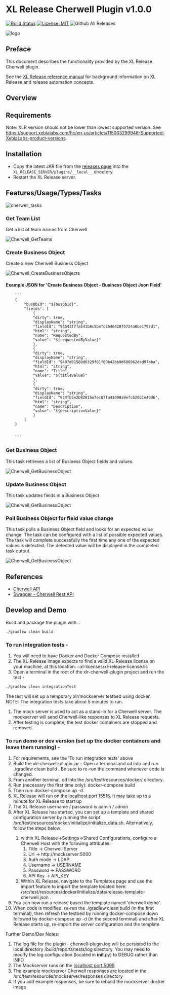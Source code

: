 # XL Release Cherwell Plugin v1.0.0

[![Build Status][xlr-cherwell-plugin-travis-image]][xlr-cherwell-plugin-travis-url]
[![License: MIT][xlr-cherwell-plugin-license-image]][xlr-cherwell-plugin-license-url]
![Github All Releases][xlr-cherwell-plugin-downloads-image]

![logo](images/cherwell.png)

## Preface

This document describes the functionality provided by the XL Release Cherwell plugin.
  
See the [XL Release reference manual](https://docs.xebialabs.com/xl-release) for background information on XL Release and release automation concepts.  

## Overview

## Requirements

Note:  XLR version should not be lower than lowest supported version.  See <https://support.xebialabs.com/hc/en-us/articles/115003299946-Supported-XebiaLabs-product-versions>.

## Installation

* Copy the latest JAR file from the [releases page](https://github.com/xebialabs-community/xlr-cherwell-plugin/releases) into the `XL_RELEASE_SERVER/plugins/__local__` directory.
* Restart the XL Release server.

## Features/Usage/Types/Tasks

![cherwell_tasks](images/Cherwell_Tasks.png)

### Get Team List

Get a list of team names from Cherwell

![Cherwell_GetTeams](images/Cherwell_GetTeamsTask.png)

### Create Business Object

Create a new Cherwell Business Object

![Cherwell_CreateBusinessObjects](images/Cherwell_CreateBusinessObject.png)

#### Example JSON for 'Create Business Object - Business Object Json Field'
        ```
        {
            "busObId": "${busObId}",
            "fields": [
                {
                "dirty": true,
                "displayName": "string",
                "fieldId": "93543f7fa541b6c5befc264642875724a8be1797d1",
                "html": "string",
                "name": "RequestedBy",
                "value": "${requestedByValue}"
                },
                {
                "dirty": true,
                "displayName": "string",
                "fieldId": "9407d01580d0329f81f00b42bb9d680962dad97aba",
                "html": "string",
                "name": "Title",
                "value": "${titleValue}"
                },
                {
                "dirty": true,
                "displayName": "string",
                "fieldId": "934fb3e2b82015e7ec07fa41098a9efcb20b1e49d6",
                "html": "string",
                "name": "Description",
                "value": "${descriptionValue}"
                }
            ]
        }


        ```

### Get Business Object

This task retrieves a list of Business Object fields and values.

![Cherwell_GetBusinessObject](images/Cherwell_GetBusinessObject.png)

### Update Business Object

This task updates fields in a Business Object

![Cherwell_GetBusinessObject](images/Cherwell_UpdateBusinessObject.png)

### Poll Business Object for field value change

This task polls a Business Object field and looks for an expected value change. The task can be configured with a list of possible expected values. The task will complete successfully the first time any one of the expected values is detected. The detected value will be displayed in the completed task output.

![Cherwell_GetBusinessObject](images/Cherwell_Polling.png)


## References

* [Cherwell API](https://cherwellsupport.com/WebHelp/csm/en/9.2/content/system_administration/rest_api/csm_rest_api_landing_page.html)
* [Swagger - Cherwell Rest API](https://cherwellsupport.com/CherwellAPI/Swagger/ui/index)

## Develop and Demo

Build and package the plugin with...

```bash
./gradlew clean build
```

### To run integration tests - 
1.  You will need to have Docker and Docker Compose installed 
2.  The XL-Release image expects to find a valid XL-Release license on your machine, at this location: ~xl-licenses/xl-release-license.lic
3.  Open a terminal in the root of the xlr-cherwell-plugin project and run the test - 

```bash
./gradlew clean integrationTest
```
    
The test will set up a temporary xlr/mockserver testbed using docker. NOTE: The integration tests take about 5 minutes to run. 
1. The mock server is used to act as a stand-in for a Cherwell server. The mockserver will send Cherwell-like responses to XL Release requests.
2. After testing is complete, the test docker containers are stopped and removed. 

### To run demo or dev version (set up the docker containers and leave them running) -
1.  For requirements, see the 'To run integration tests' above
2.  Build the xlr-cherwell-plugin.jar - Open a terminal and cd into <xlr-cherwell-plugin code base> and run ./gradlew clean build . Be sure to re-run the command whenever code is changed. 
3.  From another terminal, cd into the <xlr-cherwell-plugin code base>/src/test/resources/docker/  directory. 
4.  Run (necessary the first time only): docker-compose build
5.  Then run: docker-compose up -d 
6.  XL Release will run on the [localhost port 15516](http://localhost:15516/). It may take up to a minute for XL Release to start up
7.  The XL Release username / password is admin / admin
8.  After XL Release has started, you can set up a template and shared configuration server by running the script <xlr-cherwell-plugin code base>/src/test/resources/docker/initialize/initialize_data.sh. Alternatively, follow the steps below:
    1.  within XL Release->Settings->Shared Configurations, configure a Cherwell Host with the following attributes:
        1.  Title -> Cherwell Server
        2.  Url -> http://mockserver:5000
        3.  Auth mode -> LDAP
        4.  Username -> USERNAME
        5.  Password -> PASSWORD
        6.  API Key -> API_KEY
    2.  Within XL Release, navigate to the Templates page and use the import feature to import the template located here: <xlr-cherwell-plugin code base>/src/test/resources/docker/initialize/data/release-template-cherwell.json .
9.  You can now run a release based the template named 'cherwell demo'.
10. When code is modified, re-run the ./gradlew clean build (in the first terminal), then refresh the testbed by running docker-compose down followed by docker-compose up -d (in the second terminal) and after XL Release starts up, re-import the server configuration and the template

Further Demo/Dev Notes:
1. The log file for the plugin - cherwell-plugin.log will be persisted to the local directory <xlr-cherwell-plugin code base>/build/reports/tests/log directory. You may need to modify the log configuration (located in __init__.py) to DEBUG rather than INFO
2. The Mockserver runs on the [localhost port 5099](http://localhost:5099/)
3. The example mockserver Cherwell responses are located in the <xlr-cherwell-plugin code base>/src/test/resources/mockserver/responses directory
4. If you add example responses, be sure to rebuild the mockserver docker image


[xlr-cherwell-plugin-travis-image]: https://travis-ci.org/xebialabs-community/xlr-cherwell-plugin.svg?branch=master
[xlr-cherwell-plugin-travis-url]: https://travis-ci.org/xebialabs-community/xlr-cherwell-plugin
[xlr-cherwell-plugin-license-image]: https://img.shields.io/badge/License-MIT-yellow.svg
[xlr-cherwell-plugin-license-url]: https://opensource.org/licenses/MIT
[xlr-cherwell-plugin-downloads-image]: https://img.shields.io/github/downloads/xebialabs-community/xlr-cherwell-plugin/total.svg

